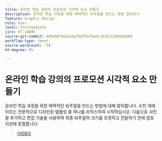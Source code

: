```yaml
---
title: 온라인 학습 강의의 프로모션 시각적 요소 만들기
description: 온라인 학습 과정을 위한 매력적인 비주얼을 만드는 방법 알아보기
feature: Graphic Design
role: User
level: Intermediate
jira: KT-14896
source-git-commit: 409e067ded1abd3bdf5b7bedc7616112b4589a60
workflow-type: tm+mt
source-wordcount: '74'
ht-degree: 0%

---
```


# 온라인 학습 강의의 프로모션 시각적 요소 만들기

온라인 학습 과정을 위한 매력적인 비주얼을 만드는 방법에 대해 알아봅니다. 수천 개에 이르는 전문적으로 디자인된 템플릿 중 하나를 리믹스하여 시작하십시오. 다음으로 사진을 추가하고 편집 기술을 사용하여 최종 비주얼의 크기를 조정하고 전달하기 전에 컴포지션에 혼합합니다.

>[!VIDEO](https://video.tv.adobe.com/v/3427122?quality=12&learn=on&hidetitle=true)
